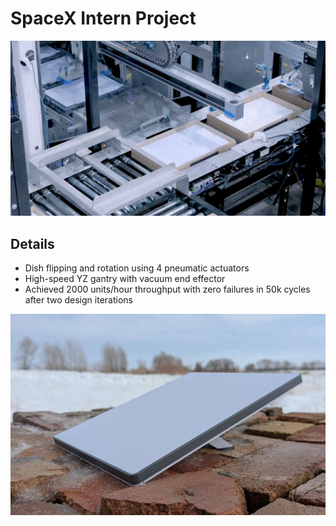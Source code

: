 # SpaceX Intern Project

![SpaceX Intern Project](../../images/spacex.png)

## Details

- Dish flipping and rotation using 4 pneumatic actuators
- High-speed YZ gantry with vacuum end effector
- Achieved 2000 units/hour throughput with zero failures in 50k cycles after two design iterations

![SpaceX Intern Project](../../images/spacexdish.png)